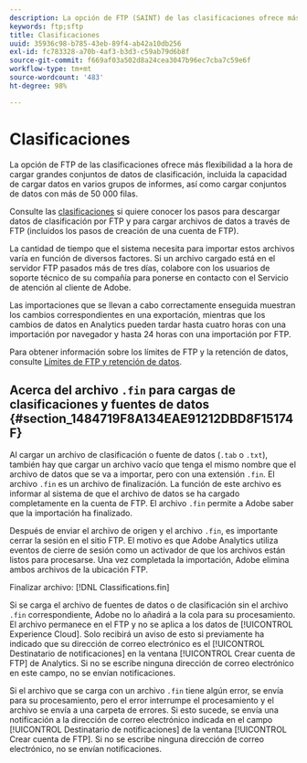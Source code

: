 ```yaml
---
description: La opción de FTP (SAINT) de las clasificaciones ofrece más flexibilidad a la hora de cargar grandes conjuntos de datos de clasificación, incluida la capacidad de cargar datos en varios grupos de informes, así como cargar conjuntos de datos con más de 50 000 filas.
keywords: ftp;sftp
title: Clasificaciones
uuid: 35936c98-b785-43eb-89f4-ab42a10db256
exl-id: fc783328-a70b-4af3-b3d3-c59ab79d6b8f
source-git-commit: f669af03a502d8a24cea3047b96ec7cba7c59e6f
workflow-type: tm+mt
source-wordcount: '483'
ht-degree: 98%

---
```


# Clasificaciones

La opción de FTP de las clasificaciones ofrece más flexibilidad a la hora de cargar grandes conjuntos de datos de clasificación, incluida la capacidad de cargar datos en varios grupos de informes, así como cargar conjuntos de datos con más de 50 000 filas.

Consulte las [clasificaciones](https://experienceleague.adobe.com/docs/analytics/components/classifications/classifications-importer/c-working-with-saint.html) si quiere conocer los pasos para descargar datos de clasificación por FTP y para cargar archivos de datos a través de FTP (incluidos los pasos de creación de una cuenta de FTP).

La cantidad de tiempo que el sistema necesita para importar estos archivos varía en función de diversos factores. Si un archivo cargado está en el servidor FTP pasados más de tres días, colabore con los usuarios de soporte técnico de su compañía para ponerse en contacto con el Servicio de atención al cliente de Adobe.

Las importaciones que se llevan a cabo correctamente enseguida muestran los cambios correspondientes en una exportación, mientras que los cambios de datos en Analytics pueden tardar hasta cuatro horas con una importación por navegador y hasta 24 horas con una importación por FTP.

Para obtener información sobre los límites de FTP y la retención de datos, consulte [Límites de FTP y retención de datos](/help/export/ftp-and-sftp/ftp-limits.md).

## Acerca del archivo `.fin` para cargas de clasificaciones y fuentes de datos {#section_1484719F8A134EAE91212DBD8F15174F}

Al cargar un archivo de clasificación o fuente de datos (`.tab` o `.txt`), también hay que cargar un archivo vacío que tenga el mismo nombre que el archivo de datos que se va a importar, pero con una extensión `.fin`. El archivo `.fin` es un archivo de finalización. La función de este archivo es informar al sistema de que el archivo de datos se ha cargado completamente en la cuenta de FTP. El archivo `.fin` permite a Adobe saber que la importación ha finalizado.

Después de enviar el archivo de origen y el archivo `.fin`, es importante cerrar la sesión en el sitio FTP. El motivo es que Adobe Analytics utiliza eventos de cierre de sesión como un activador de que los archivos están listos para procesarse. Una vez completada la importación, Adobe elimina ambos archivos de la ubicación FTP.

Finalizar archivo: [!DNL Classifications.fin]

Si se carga el archivo de fuentes de datos o de clasificación sin el archivo `.fin` correspondiente, Adobe no lo añadirá a la cola para su procesamiento. El archivo permanece en el FTP y no se aplica a los datos de [!UICONTROL Experience Cloud]. Solo recibirá un aviso de esto si previamente ha indicado que su dirección de correo electrónico es el [!UICONTROL Destinatario de notificaciones] en la ventana [!UICONTROL Crear cuenta de FTP] de Analytics. Si no se escribe ninguna dirección de correo electrónico en este campo, no se envían notificaciones.

Si el archivo que se carga con un archivo `.fin` tiene algún error, se envía para su procesamiento, pero el error interrumpe el procesamiento y el archivo se envía a una carpeta de errores. Si esto sucede, se envía una notificación a la dirección de correo electrónico indicada en el campo [!UICONTROL Destinatario de notificaciones] de la ventana [!UICONTROL Crear cuenta de FTP]. Si no se escribe ninguna dirección de correo electrónico, no se envían notificaciones.
